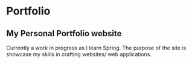 # Portfolio
## My Personal Portfolio website

Currently a work in progress as I learn Spring.
The purpose of the site is showcase my skills in crafting websites/ web applications.
